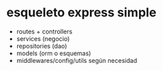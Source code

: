 # esqueleto express simple
- routes + controllers
- services (negocio)
- repositories (dao)
- models (orm o esquemas)
- middlewares/config/utils según necesidad
